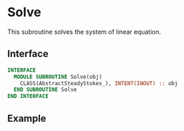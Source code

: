 # Solve

This subroutine solves the system of linear equation.

## Interface

```fortran
INTERFACE
  MODULE SUBROUTINE Solve(obj)
    CLASS(AbstractSteadyStokes_), INTENT(INOUT) :: obj
  END SUBROUTINE Solve
END INTERFACE
```

## Example
